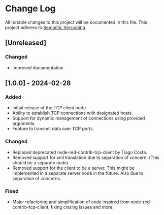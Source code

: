 # Change Log

All notable changes to this project will be documented in this file. This project adheres to [Semantic Versioning](http://semver.org/).

## [Unreleased]
### Changed
- Improved documentation

## [1.0.0] - 2024-02-28
### Added
- Initial release of the TCP client node.
- Ability to establish TCP connections with designated hosts.
- Support for dynamic management of connections using provided arguments.
- Feature to transmit data over TCP ports.

### Changed
- Replaced deprecated node-red-contrib-tcp-client by Tiago Costa.
- Removed support for xml translation due to separation of concern. (This 
should be a separate node)
- Removed support for the client to be a server. This might be implemented in a separate server node in the future. Also due to separation of concerns.

### Fixed
- Major refactoring and simplification of code inspired from node-red-contrib-tcp-client, fixing closing issues and more.

